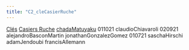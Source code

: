 ```yaml
---
title: "C2_cleCasierRuche"
---
```


[Clés](notes/equipements/cles/C_Clés.md) [Casiers Ruche](notes/equipements/consommables/C_CasierRuche.md) [chadaMatuyaku](notes/equipements/utilisateurs/chadaMatuyaku.md)
011021 claudioChiavaroli
020921 alejandroBasconMartin
jonathanGonzalezGomez
010721 saschaHirschi
adamJendoubi
francisAllemann